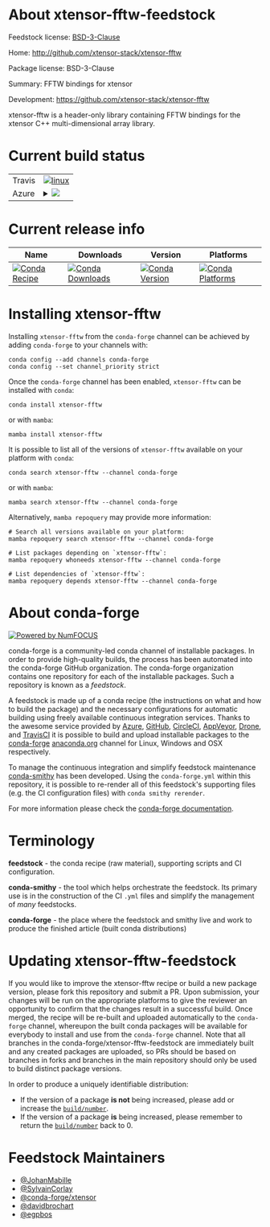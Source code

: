 About xtensor-fftw-feedstock
============================

Feedstock license: [BSD-3-Clause](https://github.com/conda-forge/xtensor-fftw-feedstock/blob/main/LICENSE.txt)

Home: http://github.com/xtensor-stack/xtensor-fftw

Package license: BSD-3-Clause

Summary: FFTW bindings for xtensor

Development: https://github.com/xtensor-stack/xtensor-fftw

xtensor-fftw is a header-only library containing FFTW bindings for the
xtensor C++ multi-dimensional array library.


Current build status
====================


<table><tr>
    <td>Travis</td>
    <td>
      <a href="https://app.travis-ci.com/conda-forge/xtensor-fftw-feedstock">
        <img alt="linux" src="https://img.shields.io/travis/com/conda-forge/xtensor-fftw-feedstock/main.svg?label=Linux">
      </a>
    </td>
  </tr>
    
  <tr>
    <td>Azure</td>
    <td>
      <details>
        <summary>
          <a href="https://dev.azure.com/conda-forge/feedstock-builds/_build/latest?definitionId=2228&branchName=main">
            <img src="https://dev.azure.com/conda-forge/feedstock-builds/_apis/build/status/xtensor-fftw-feedstock?branchName=main">
          </a>
        </summary>
        <table>
          <thead><tr><th>Variant</th><th>Status</th></tr></thead>
          <tbody><tr>
              <td>linux_64</td>
              <td>
                <a href="https://dev.azure.com/conda-forge/feedstock-builds/_build/latest?definitionId=2228&branchName=main">
                  <img src="https://dev.azure.com/conda-forge/feedstock-builds/_apis/build/status/xtensor-fftw-feedstock?branchName=main&jobName=linux&configuration=linux%20linux_64_" alt="variant">
                </a>
              </td>
            </tr><tr>
              <td>linux_aarch64</td>
              <td>
                <a href="https://dev.azure.com/conda-forge/feedstock-builds/_build/latest?definitionId=2228&branchName=main">
                  <img src="https://dev.azure.com/conda-forge/feedstock-builds/_apis/build/status/xtensor-fftw-feedstock?branchName=main&jobName=linux&configuration=linux%20linux_aarch64_" alt="variant">
                </a>
              </td>
            </tr><tr>
              <td>linux_ppc64le</td>
              <td>
                <a href="https://dev.azure.com/conda-forge/feedstock-builds/_build/latest?definitionId=2228&branchName=main">
                  <img src="https://dev.azure.com/conda-forge/feedstock-builds/_apis/build/status/xtensor-fftw-feedstock?branchName=main&jobName=linux&configuration=linux%20linux_ppc64le_" alt="variant">
                </a>
              </td>
            </tr><tr>
              <td>osx_64</td>
              <td>
                <a href="https://dev.azure.com/conda-forge/feedstock-builds/_build/latest?definitionId=2228&branchName=main">
                  <img src="https://dev.azure.com/conda-forge/feedstock-builds/_apis/build/status/xtensor-fftw-feedstock?branchName=main&jobName=osx&configuration=osx%20osx_64_" alt="variant">
                </a>
              </td>
            </tr><tr>
              <td>win_64</td>
              <td>
                <a href="https://dev.azure.com/conda-forge/feedstock-builds/_build/latest?definitionId=2228&branchName=main">
                  <img src="https://dev.azure.com/conda-forge/feedstock-builds/_apis/build/status/xtensor-fftw-feedstock?branchName=main&jobName=win&configuration=win%20win_64_" alt="variant">
                </a>
              </td>
            </tr>
          </tbody>
        </table>
      </details>
    </td>
  </tr>
</table>

Current release info
====================

| Name | Downloads | Version | Platforms |
| --- | --- | --- | --- |
| [![Conda Recipe](https://img.shields.io/badge/recipe-xtensor--fftw-green.svg)](https://anaconda.org/conda-forge/xtensor-fftw) | [![Conda Downloads](https://img.shields.io/conda/dn/conda-forge/xtensor-fftw.svg)](https://anaconda.org/conda-forge/xtensor-fftw) | [![Conda Version](https://img.shields.io/conda/vn/conda-forge/xtensor-fftw.svg)](https://anaconda.org/conda-forge/xtensor-fftw) | [![Conda Platforms](https://img.shields.io/conda/pn/conda-forge/xtensor-fftw.svg)](https://anaconda.org/conda-forge/xtensor-fftw) |

Installing xtensor-fftw
=======================

Installing `xtensor-fftw` from the `conda-forge` channel can be achieved by adding `conda-forge` to your channels with:

```
conda config --add channels conda-forge
conda config --set channel_priority strict
```

Once the `conda-forge` channel has been enabled, `xtensor-fftw` can be installed with `conda`:

```
conda install xtensor-fftw
```

or with `mamba`:

```
mamba install xtensor-fftw
```

It is possible to list all of the versions of `xtensor-fftw` available on your platform with `conda`:

```
conda search xtensor-fftw --channel conda-forge
```

or with `mamba`:

```
mamba search xtensor-fftw --channel conda-forge
```

Alternatively, `mamba repoquery` may provide more information:

```
# Search all versions available on your platform:
mamba repoquery search xtensor-fftw --channel conda-forge

# List packages depending on `xtensor-fftw`:
mamba repoquery whoneeds xtensor-fftw --channel conda-forge

# List dependencies of `xtensor-fftw`:
mamba repoquery depends xtensor-fftw --channel conda-forge
```


About conda-forge
=================

[![Powered by
NumFOCUS](https://img.shields.io/badge/powered%20by-NumFOCUS-orange.svg?style=flat&colorA=E1523D&colorB=007D8A)](https://numfocus.org)

conda-forge is a community-led conda channel of installable packages.
In order to provide high-quality builds, the process has been automated into the
conda-forge GitHub organization. The conda-forge organization contains one repository
for each of the installable packages. Such a repository is known as a *feedstock*.

A feedstock is made up of a conda recipe (the instructions on what and how to build
the package) and the necessary configurations for automatic building using freely
available continuous integration services. Thanks to the awesome service provided by
[Azure](https://azure.microsoft.com/en-us/services/devops/), [GitHub](https://github.com/),
[CircleCI](https://circleci.com/), [AppVeyor](https://www.appveyor.com/),
[Drone](https://cloud.drone.io/welcome), and [TravisCI](https://travis-ci.com/)
it is possible to build and upload installable packages to the
[conda-forge](https://anaconda.org/conda-forge) [anaconda.org](https://anaconda.org/)
channel for Linux, Windows and OSX respectively.

To manage the continuous integration and simplify feedstock maintenance
[conda-smithy](https://github.com/conda-forge/conda-smithy) has been developed.
Using the ``conda-forge.yml`` within this repository, it is possible to re-render all of
this feedstock's supporting files (e.g. the CI configuration files) with ``conda smithy rerender``.

For more information please check the [conda-forge documentation](https://conda-forge.org/docs/).

Terminology
===========

**feedstock** - the conda recipe (raw material), supporting scripts and CI configuration.

**conda-smithy** - the tool which helps orchestrate the feedstock.
                   Its primary use is in the construction of the CI ``.yml`` files
                   and simplify the management of *many* feedstocks.

**conda-forge** - the place where the feedstock and smithy live and work to
                  produce the finished article (built conda distributions)


Updating xtensor-fftw-feedstock
===============================

If you would like to improve the xtensor-fftw recipe or build a new
package version, please fork this repository and submit a PR. Upon submission,
your changes will be run on the appropriate platforms to give the reviewer an
opportunity to confirm that the changes result in a successful build. Once
merged, the recipe will be re-built and uploaded automatically to the
`conda-forge` channel, whereupon the built conda packages will be available for
everybody to install and use from the `conda-forge` channel.
Note that all branches in the conda-forge/xtensor-fftw-feedstock are
immediately built and any created packages are uploaded, so PRs should be based
on branches in forks and branches in the main repository should only be used to
build distinct package versions.

In order to produce a uniquely identifiable distribution:
 * If the version of a package **is not** being increased, please add or increase
   the [``build/number``](https://docs.conda.io/projects/conda-build/en/latest/resources/define-metadata.html#build-number-and-string).
 * If the version of a package **is** being increased, please remember to return
   the [``build/number``](https://docs.conda.io/projects/conda-build/en/latest/resources/define-metadata.html#build-number-and-string)
   back to 0.

Feedstock Maintainers
=====================

* [@JohanMabille](https://github.com/JohanMabille/)
* [@SylvainCorlay](https://github.com/SylvainCorlay/)
* [@conda-forge/xtensor](https://github.com/conda-forge/xtensor/)
* [@davidbrochart](https://github.com/davidbrochart/)
* [@egpbos](https://github.com/egpbos/)

